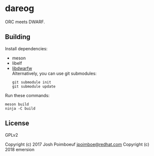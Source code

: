 # dareog

ORC meets DWARF.

## Building

Install dependencies:

* meson
* libelf
* [libdwarfw](https://github.com/emersion/libdwarfw)  
  Alternatively, you can use git submodules:
  ```shell
  git submodule init
  git submodule update
  ```

Run these commands:

```shell
meson build
ninja -C build
```

## License

GPLv2

Copyright (c) 2017 Josh Poimboeuf <jpoimboe@redhat.com>
Copyright (c) 2018 emersion
